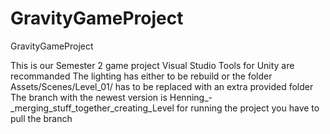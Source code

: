 # GravityGameProject
GravityGameProject

This is our Semester 2 game project
Visual Studio Tools for Unity are recommanded
The lighting has either to be rebuild or the folder Assets/Scenes/Level_01/ has to be replaced with an extra provided folder
The branch with the newest version is Henning_-_merging_stuff_together_creating_Level
for running the project you have to pull the branch

